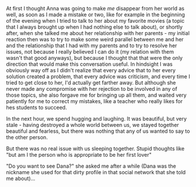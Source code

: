 At first I thought Anna was going to make *me* disappear from her world as well, as soon as I made a mistake or two, like for example in the beginning of the evening when I tried to talk to her about my favorite movies (a topic that I always brought up when I had nothing else to talk about), or shortly after, when she talked me about her relationship with her parents - my initial reaction then was to try to make some weird parallel between me and her and the relationship that I had with my parents and to try to resolve her issues, not because I really believed I can do it (my relation with them wasn't that good anyways), but because I thought that that were the only direction that would make this conversation useful. In hindsight I was obviously way off as I didn't realize that every advice that to her every solution created a problem, that every advice was criticism, and every time I tried to get close to her, I'd actually get farther away. But although she never made any compromise with her rejection to be involved in any of those topics, she also forgave me for bringing up all them, and waited very patiently for me to correct my mistakes, like a teacher who really likes for hes students to succeed.


In the next hour, we spend hugging and laughing. It was beautiful, but very stale - having destroyed a whole world between us, we stayed together beautiful and fearless, but there was nothing that any of us wanted to say to the other person.

But there was no real issue with us sleeping together. Stupid thoughts like "but am I the person who is appropriate to be her first lover"


"Do you want to see Dana?" she asked me after a while (Dana was the nickname she used for that dirty profile in that social network that she told me about)...
